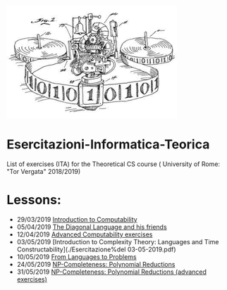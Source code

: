 <img src="https://github.com/Antonio-Cruciani/Esercitazioni-Informatica-Teorica/blob/master/img/TuringM.jpg?v=3&s=200" title="Turing Machine" alt="TuringM" height=256 width=386>

# Esercitazioni-Informatica-Teorica
List of exercises (ITA) for the Theoretical CS course ( University of Rome: "Tor Vergata" 2018/2019)

# Lessons: 
  
  - 29/03/2019  [Introduction to Computability](./Esercitazione29-03-2019.pdf)
  - 05/04/2019  [The Diagonal Language and his friends](./Esercitazione05-04-2019.pdf)
  - 12/04/2019  [Advanced Computability exercises](./Esercitazione12-04-2019.pdf)
  - 03/05/2019  [Introduction to Complexity Theory: Languages and Time Constructability](./Esercitazione%del 03-05-2019.pdf)
  - 10/05/2019  [From Languages to Problems](./Esercitazione%del%10-05-2019.pdf)
  - 24/05/2019  [NP-Completeness: Polynomial Reductions](./Esercitazione%del%24-05-2019.pdf)
  - 31/05/2019  [NP-Completeness: Polynomial Reductions (advanced exercises)](./Esercitazione%del%20-31-05-2019.pdf)
